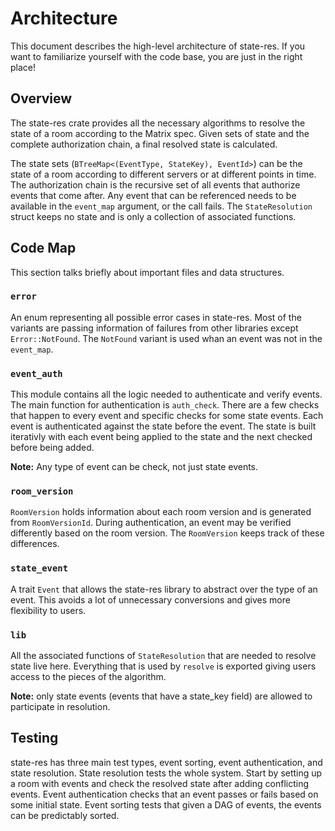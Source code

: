 # Architecture

This document describes the high-level architecture of state-res.
If you want to familiarize yourself with the code base, you are just in the right place!

## Overview

The state-res crate provides all the necessary algorithms to resolve the state of a
room according to the Matrix spec. Given sets of state and the complete authorization
chain, a final resolved state is calculated.

The state sets (`BTreeMap<(EventType, StateKey), EventId>`) can be the state of a room
according to different servers or at different points in time. The authorization chain
is the recursive set of all events that authorize events that come after.
Any event that can be referenced needs to be available in the `event_map` argument,
or the call fails. The `StateResolution` struct keeps no state and is only a
collection of associated functions.

## Code Map

This section talks briefly about important files and data structures.

### `error`

An enum representing all possible error cases in state-res. Most of the variants are
passing information of failures from other libraries except `Error::NotFound`.
The `NotFound` variant is used whan an event was not in the `event_map`.

### `event_auth`

This module contains all the logic needed to authenticate and verify events.
The main function for authentication is `auth_check`. There are a few checks
that happen to every event and specific checks for some state events.
Each event is authenticated against the state before the event.
The state is built iterativly with each event being applied to the state and
the next checked before being added. 

**Note:** Any type of event can be check, not just state events.

### `room_version`

`RoomVersion` holds information about each room version and is generated from
`RoomVersionId`. During authentication, an event may be verified differently based
on the room version. The `RoomVersion` keeps track of these differences.

### `state_event`

A trait `Event` that allows the state-res library to abstract over the type of an event.
This avoids a lot of unnecessary conversions and gives more flexibility to users.

### `lib`

All the associated functions of `StateResolution` that are needed to resolve state live
here. Everything that is used by `resolve` is exported giving users access to the pieces
of the algorithm.

**Note:** only state events (events that have a state_key field) are allowed to
participate in resolution.


## Testing

state-res has three main test types, event sorting, event authentication, and state
resolution. State resolution tests the whole system. Start by setting up a room with
events and check the resolved state after adding conflicting events.
Event authentication checks that an event passes or fails based on some initial state.
Event sorting tests that given a DAG of events, the events can be predictably sorted.
